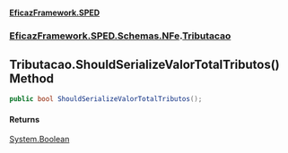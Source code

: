 #### [EficazFramework.SPED](EficazFrameworkSPED.md 'EficazFramework SPED')
### [EficazFramework.SPED.Schemas.NFe](EficazFramework.SPED.Schemas.NFe.md 'EficazFramework.SPED.Schemas.NFe').[Tributacao](EficazFramework.SPED.Schemas.NFe/Tributacao.md 'EficazFramework.SPED.Schemas.NFe.Tributacao')

## Tributacao.ShouldSerializeValorTotalTributos() Method

```csharp
public bool ShouldSerializeValorTotalTributos();
```

#### Returns
[System.Boolean](https://docs.microsoft.com/en-us/dotnet/api/System.Boolean 'System.Boolean')